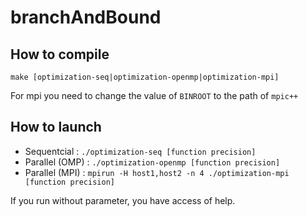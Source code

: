 branchAndBound
==============

How to compile
--------------

```
make [optimization-seq|optimization-openmp|optimization-mpi]
```

For mpi you need to change the value of `BINROOT` to the path of `mpic++`

How to launch
-------------

- Sequentcial : `./optimization-seq [function precision]`
- Parallel (OMP) : `./optimization-openmp [function precision]`
- Parallel (MPI) : `mpirun -H host1,host2 -n 4 ./optimization-mpi [function precision]`

If you run without parameter, you have access of help.
